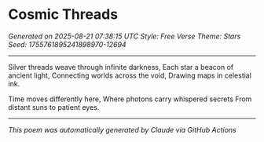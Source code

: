 # Cosmic Threads

*Generated on 2025-08-21 07:38:15 UTC*
*Style: Free Verse*
*Theme: Stars*
*Seed: 1755761895241898970-12694*

---

Silver threads weave through infinite darkness,
Each star a beacon of ancient light,
Connecting worlds across the void,
Drawing maps in celestial ink.

Time moves differently here,
Where photons carry whispered secrets
From distant suns to patient eyes.

---

*This poem was automatically generated by Claude via GitHub Actions*